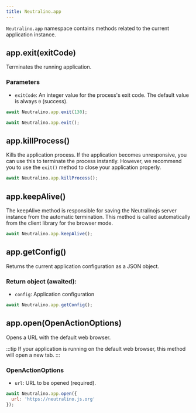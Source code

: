 ```yaml
---
title: Neutralino.app
---
```


`Neutralino.app` namespace contains methods related to the current application instance.

## app.exit(exitCode)
Terminates the running application.

### Parameters

- `exitCode`: An integer value for the process's exit code. The default value is always `0` (success). 

```js
await Neutralino.app.exit(130);

await Neutralino.app.exit();
```

## app.killProcess()
Kills the application process. If the application becomes unresponsive, 
you can use this to terminate the process instantly. However, we recommend you 
to use the `exit()` method to close your application properly.


```js
await Neutralino.app.killProcess();
```

## app.keepAlive()
The keepAlive method is responsible for saving the Neutralinojs server instance from the automatic termination.
This method is called automatically from the client library for the browser mode.

```js
await Neutralino.app.keepAlive();
```

## app.getConfig()
Returns the current application configuration as a JSON object.

### Return object (awaited):
- `config`: Application configuration

```js
await Neutralino.app.getConfig();
```

## app.open(OpenActionOptions)
Opens a URL with the default web browser. 

:::tip
If your application is running on the default web browser, this method will open a new tab.
:::

### OpenActionOptions

- `url`: URL to be opened (required).

```js
await Neutralino.app.open({
  url: 'https://neutralino.js.org'
});
```

